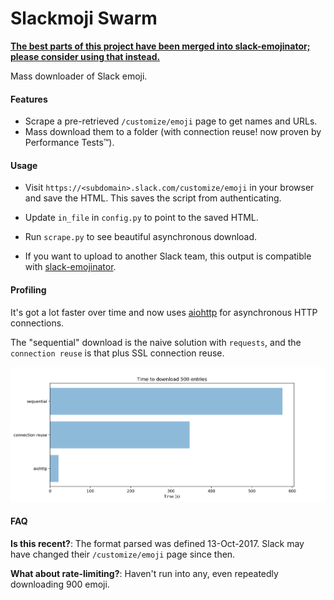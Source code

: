 # Slackmoji Swarm

**[The best parts of this project have been merged into slack-emojinator; please consider using that instead.](https://github.com/smashwilson/slack-emojinator)**

Mass downloader of Slack emoji.

#### Features
- Scrape a pre-retrieved `/customize/emoji` page to get names and URLs.
- Mass download them to a folder (with connection reuse! now proven by Performance Tests™️).

#### Usage
- Visit `https://<subdomain>.slack.com/customize/emoji` in your browser and save the HTML. This saves the script from authenticating.
- Update `in_file` in `config.py` to point to the saved HTML.
- Run `scrape.py` to see beautiful asynchronous download.

- If you want to upload to another Slack team, this output is compatible with [slack-emojinator](https://github.com/smashwilson/slack-emojinator).

#### Profiling
It's got a lot faster over time and now uses [aiohttp](http://aiohttp.readthedocs.io) for asynchronous HTTP connections.

The "sequential" download is the naive solution with `requests`, and the `connection reuse` is that plus SSL connection reuse.

![Profiling results](profiling-results.png)

#### FAQ

**Is this recent?**: The format parsed was defined 13-Oct-2017. Slack may have changed their `/customize/emoji` page since then.

**What about rate-limiting?**: Haven't run into any, even repeatedly downloading 900 emoji.
